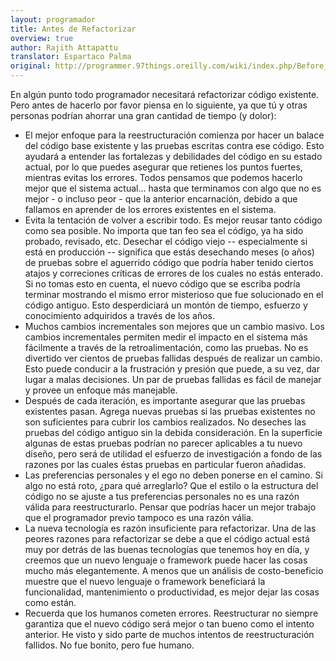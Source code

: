 ```yaml
---
layout: programador
title: Antes de Refactorizar
overview: true
author: Rajith Attapattu
translator: Espartaco Palma
original: http://programmer.97things.oreilly.com/wiki/index.php/Before_You_Refactor
---
```


En algún punto todo programador necesitará refactorizar código existente. Pero
antes de hacerlo por favor piensa en lo siguiente, ya que tú y otras personas
podrían ahorrar una gran cantidad de tiempo (y dolor):

* El mejor enfoque para la reestructuración comienza por hacer un balace del
código base existente y las pruebas escritas contra ese código. Esto ayudará a
entender las fortalezas y debilidades del código en su estado actual, por lo
que puedes asegurar que retienes los puntos fuertes, mientras evitas los
errores. Todos pensamos que podemos hacerlo mejor que el sistema actual...
hasta que terminamos con algo que no es mejor - o incluso peor - que la
anterior encarnación,  debido a que fallamos en aprender de los errores
existentes en el sistema.
* Evita la tentación de volver a escribir todo. Es mejor reusar tanto código
como sea posible. No importa que tan feo sea el código, ya ha sido probado,
revisado, etc. Desechar el código viejo -- especialmente si está en producción
-- significa que estás desechando meses (o años) de pruebas sobre el aguerrido
código que podría haber tenido ciertos atajos y correciones críticas de
errores de los cuales no estás enterado. Si no tomas esto en cuenta, el nuevo
código que se escriba podría terminar mostrando el mismo error misterioso que
fue solucionado en el código antiguo. Esto desperdiciará un montón de tiempo,
esfuerzo y conocimiento adquiridos a través de los años.
* Muchos cambios incrementales son mejores que un cambio masivo. Los cambios
incrementales permiten medir el impacto en el sistema más fácilmente a través
de la retroalimentación, como las pruebas. No es divertido ver cientos de
pruebas fallidas después de realizar un cambio. Esto puede conducir a la
frustración y presión que puede, a su vez, dar lugar a malas decisiones. Un par
de pruebas fallidas es fácil de manejar y provee un enfoque más manejable.
* Después de cada iteración, es importante asegurar que las pruebas
existentes pasan. Agrega nuevas pruebas si las pruebas existentes no son
suficientes para cubrir los cambios realizados. No deseches las pruebas del
código antiguo sin la debida consideración. En la superficie algunas de estas
pruebas podrían no parecer aplicables a tu nuevo diseño, pero será de utilidad
el esfuerzo de investigación a fondo de las razones por las cuales éstas
pruebas en particular fueron añadidas.
* Las preferencias personales y el ego no deben ponerse en el camino. Si algo
no está roto, ¿para qué arreglarlo? Que el estilo o la estructura del código
no se ajuste a tus preferencias personales no es una razón válida para
reestructurarlo. Pensar que podrías hacer un mejor trabajo que el programador
previo tampoco es una razón vália.
* La nueva tecnología es razón insuficiente para refactorizar. Una de las
peores razones para refactorizar se debe a que el código actual está muy por
detrás de las buenas tecnologías que tenemos hoy en día, y creemos que
un nuevo lenguaje o framework puede hacer las cosas mucho más elegantemente.
A menos que un análisis de costo-beneficio muestre que el nuevo lenguaje o
framework beneficiará la funcionalidad, mantenimiento o productividad, es
mejor dejar las cosas como están.
* Recuerda que los humanos cometen errores. Reestructurar no siempre garantiza
que el nuevo código será mejor o tan bueno como el intento anterior. He
visto y sido parte de muchos intentos de reestructuración fallidos. No fue
bonito, pero fue humano.

